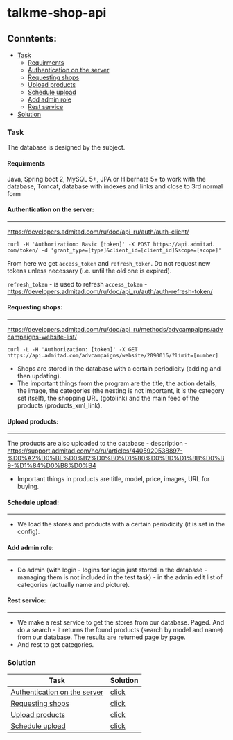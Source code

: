 # talkme-shop-api

## Conntents:

- [Task](#Task) 
    - [Requirments](#Requirments) 
    - [Authentication on the server](#Authentication-on-the-server) 
    - [Requesting shops](#Requesting-shops) 
    - [Upload products](#Upload-products)
    - [Schedule upload](#Schedule-upload)
    - [Add admin role](#Add-admin-role)
    - [Rest service](#Rest-service)
- [Solution](#Solution)

### Task
The database is designed by the subject.

#### Requirments
Java, Spring boot 2, MySQL 5+, JPA or Hibernate 5+ to work with the database, Tomcat, database with indexes and links and close to 3rd normal form

#### Authentication on the server:
---
https://developers.admitad.com/ru/doc/api_ru/auth/auth-client/
```
curl -H 'Authorization: Basic [token]' -X POST https://api.admitad. com/token/ -d 'grant_type=[type]&client_id=[client_id]&scope=[scope]'
```
From here we get `access_token` and `refresh_token`. Do not request new tokens unless necessary (i.e. until the old one is expired).

`refresh_token` - is used to refresh `access_token` -
https://developers.admitad.com/ru/doc/api_ru/auth/auth-refresh-token/

#### Requesting shops:
---
https://developers.admitad.com/ru/doc/api_ru/methods/advcampaigns/advcampaigns-website-list/
```
curl -L -H 'Authorization: [token]' -X GET https://api.admitad.com/advcampaigns/website/2090016/?limit=[number]
```

- Shops are stored in the database with a certain periodicity (adding and then updating).
- The important things from the program are the title, the action details, the image, the categories (the nesting is not important, it is the category set itself), the shopping URL (gotolink) and the main feed of the products (products_xml_link).

#### Upload products:
---
The products are also uploaded to the database - description - https://support.admitad.com/hc/ru/articles/4405920538897-%D0%A2%D0%BE%D0%B2%D0%B0%D1%80%D0%BD%D1%8B%D0%B9-%D1%84%D0%B8%D0%B4

- Important things in products are title, model, price, images, URL for buying.

#### Schedule upload:
---
- We load the stores and products with a certain periodicity (it is set in the config).

#### Add admin role:
---
- Do admin (with login - logins for login just stored in the database - managing them is not included in the test task) - in the admin edit list of categories (actually name and picture).

#### Rest service:
---
- We make a rest service to get the stores from our database. Paged. And do a search - it returns the found products (search by model and name) from our database. The results are returned page by page.
- And rest to get categories.

### Solution
| Task | Solution |
|----------------|----------------|
| [Authentication on the server](#Authentication-on-the-server)  |[click](https://github.com/Vaixle/talkme-shop-api/blob/main/src/main/java/com/vaixle/talkme/repository/impl/AdmitadCredentialRepositoryImpl.java)  |
| [Requesting shops](#Requesting-shops) | [click](https://github.com/Vaixle/talkme-shop-api/blob/main/src/main/java/com/vaixle/talkme/service/impl/ShopServiceImpl.java) |
| [Upload products](#Upload-products) | [click](https://github.com/Vaixle/talkme-shop-api/blob/main/src/main/java/com/vaixle/talkme/service/impl/ProductServiceImpl.java) |
| [Schedule upload](#Schedule-upload) | [click](https://github.com/Vaixle/talkme-shop-api/blob/main/src/main/java/com/vaixle/talkme/configuration/ScheduleConfiguration.java) |

